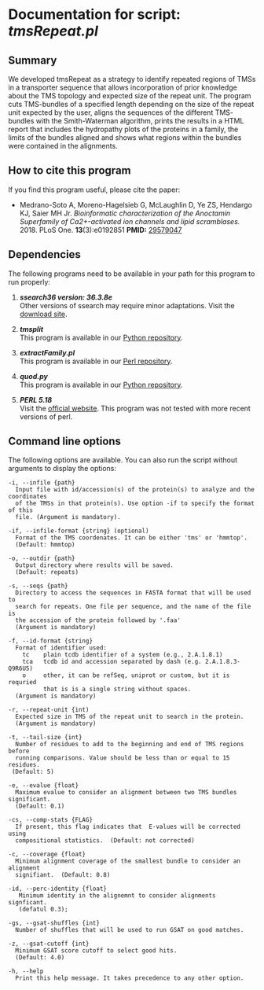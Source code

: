 # Documentation for script: _tmsRepeat.pl_

## Summary
We developed tmsRepeat as a strategy to identify repeated regions of TMSs in a 
transporter sequence that allows incorporation of prior knowledge about 
the TMS topology and expected size of the repeat unit. The program cuts TMS-bundles 
of a specified length depending on the size of the repeat unit expected by the user, 
aligns the sequences of the different TMS- bundles with the Smith-Waterman algorithm, 
prints the results in a HTML report that includes the hydropathy plots of the proteins 
in a family, the limits of the bundles aligned and shows what regions within the bundles 
were contained in the alignments.


## How to cite this program
If you find this program useful, please cite the paper:  

  * Medrano-Soto A, Moreno-Hagelsieb G, McLaughlin D, Ye ZS, Hendargo KJ, Saier MH Jr. 
  _Bioinformatic characterization of the Anoctamin Superfamily of Ca2+-activated ion 
  channels and lipid scramblases._  2018. PLoS One. **13**(3):e0192851 
  **PMID:** [29579047](https://www.ncbi.nlm.nih.gov/pubmed/?term=29579047)  


## Dependencies
The following programs need to be available in your path for this 
program to run properly:

1. **_ssearch36 version: 36.3.8e_**  
Other versions of ssearch may require minor adaptations. Visit the
[download site](https://fasta.bioch.virginia.edu/fasta_www2/fasta_down.shtml). 

2. **_tmsplit_**  
This program is available in our [Python repository](https://github.com/SaierLaboratory/BioVx).

3. **_extractFamily.pl_**  
This program is available in our [Perl repository](https://github.com/SaierLaboratory/TCDBtools). 

4. **_quod.py_**  
This program is available in our [Python repository](https://github.com/SaierLaboratory/BioVx).

5. **_PERL 5.18_**  
Visit the [official website](https://www.perl.org/). This program 
was not tested with more recent versions of perl.

## Command line options
The following options are available. You can also run the 
script without arguments to display the options:

    -i, --infile {path}
      Input file with id/accession(s) of the protein(s) to analyze and the coordinates
      of the TMSs in that protein(s). Use option -if to specify the format of this
      file. (Argument is mandatory).
      
    -if, --infile-format {string} (optional)
      Format of the TMS coordenates. It can be either 'tms' or 'hmmtop'.
      (Default: hmmtop)

    -o, --outdir {path}
      Output directory where results will be saved.
      (Default: repeats)
      
    -s, --seqs {path}
      Directory to access the sequences in FASTA format that will be used to 
      search for repeats. One file per sequence, and the name of the file is
      the accession of the protein followed by '.faa'
      (Argument is mandatory)

    -f, --id-format {string}
      Format of identifier used:
        tc    plain tcdb identifier of a system (e.g., 2.A.1.8.1)
        tca   tcdb id and accession separated by dash (e.g. 2.A.1.8.3-Q9R6U5)
        o     other, it can be refSeq, uniprot or custom, but it is requried
              that is is a single string without spaces.
      (Argument is mandatory)

    -r, --repeat-unit {int)
      Expected size in TMS of the repeat unit to search in the protein.
      (Argument is mandatory)

    -t, --tail-size {int}
      Number of residues to add to the beginning and end of TMS regions before
      running comparisons. Value should be less than or equal to 15 residues.
     (Default: 5)

    -e, --evalue {float}
      Maximum evalue to consider an alignment between two TMS bundles significant.
      (Default: 0.1)

    -cs, --comp-stats {FLAG}
      If present, this flag indicates that  E-values will be corrected using
      compositional statistics.  (Default: not corrected)

    -c, --coverage {float}
      Minimum alignment coverage of the smallest bundle to consider an alignment
      signifiant.  (Default: 0.8)

    -id, --perc-identity {float}
       Minimum identity in the alignemnt to consider alignments signficant.
       (defatul 0.3);

    -gs, --gsat-shuffles {int}
      Number of shuffles that will be used to run GSAT on good matches.
       
    -z, --gsat-cutoff {int}
      Minimum GSAT score cutoff to select good hits. 
      (Default: 4.0)

    -h, --help
      Print this help message. It takes precedence to any other option.       
